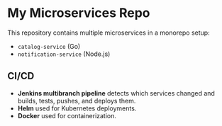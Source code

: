 # My Microservices Repo

This repository contains multiple microservices in a monorepo setup:
- `catalog-service` (Go)
- `notification-service` (Node.js)

## CI/CD
- **Jenkins multibranch pipeline** detects which services changed and builds, tests, pushes, and deploys them.
- **Helm** used for Kubernetes deployments.
- **Docker** used for containerization.
